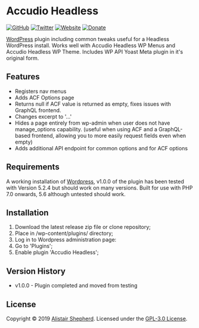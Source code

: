 # Accudio Headless

[![GitHub](https://img.shields.io/badge/GitHub-Accudio-0366d6.svg)](https://github.com/Accudio) [![Twitter](https://img.shields.io/badge/Twitter-@accudio-1DA1F2.svg)](https://twitter.com/accudio) [![Website](https://img.shields.io/badge/Website-alistairshepherd.uk-4B86AF.svg)](https://alistairshepherd.uk) [![Donate](https://img.shields.io/badge/Donate-Paypal-009cde.svg)](https://www.paypal.com/cgi-bin/webscr?cmd=_donations&business=alistair.shepherd@hotmail.co.uk&item_name=Supporting+open+source+projects+by+Alistair+Shepherd&currency_code=GBP)

[WordPress][wordpressurl] plugin including common tweaks useful for a Headless WordPress install. Works well with Accudio Headless WP Menus and Accudio Headless WP Theme. Includes WP API Yoast Meta plugin in it's original form.

## Features
- Registers nav menus
- Adds ACF Options page
- Returns null if ACF value is returned as empty, fixes issues with GraphQL frontend.
- Changes excerpt to '...'
- Hides a page entirely from wp-admin when user does not have manage_options capability. (useful when using ACF and a GraphQL-based frontend, allowing you to more easily request fields even when empty)
- Adds additional API endpoint for common options and for ACF options

## Requirements

A working installation of [Wordpress][wordpressurl], v1.0.0 of the plugin has been tested with Version 5.2.4 but should work on many versions. Built for use with PHP 7.0 onwards, 5.6 although untested should work.

## Installation

1. Download the latest release zip file or clone repository;
2. Place in /wp-content/plugins/ directory;
3. Log in to Wordpress administration page:
  1. Go to 'Plugins';
  2. Enable plugin 'Accudio Headless';

## Version History

- v1.0.0 - Plugin completed and moved from testing

## License

Copyright &copy; 2019 [Alistair Shepherd][accudiourl]. Licensed under the [GPL-3.0 License][licenseurl].

[wordpressurl]:https://wordpress.org
[accudiourl]:https://accudio.com
[licenseurl]:http://www.gnu.org/licenses/gpl-3.0.txt